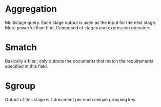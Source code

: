 # Aggregation
Multistage query. Each stage output is used as the input for the next stage.
More powerful than find.
Composed of stages and expression operators.


# $match
Basically a filter, only outputs the documents that match the requirements specified in this field.

# $group
Output of this stage is 1 document per each unique grouping key.

